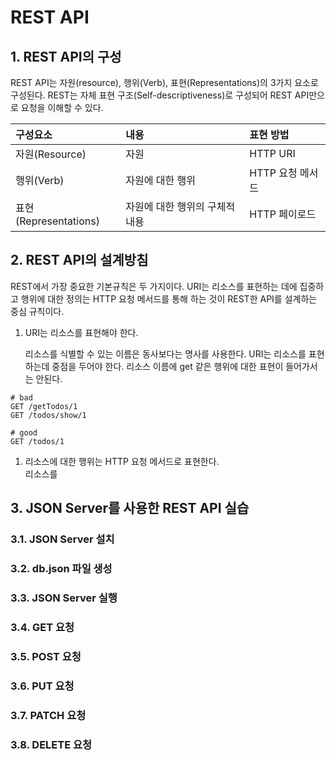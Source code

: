 # REST API

## 1. REST API의 구성

REST API는 자원(resource), 행위(Verb), 표현(Representations)의 3가지 요소로 구성된다. REST는 자체 표현 구조(Self-descriptiveness)로 구성되어 REST API만으로 요청을 이해할 수 있다.

| 구성요소              | 내용                           | 표현 방법        |
| :-------------------- | :----------------------------- | :--------------- |
| 자원(Resource)        | 자원                           | HTTP URI         |
| 행위(Verb)            | 자원에 대한 행위               | HTTP 요청 메서드 |
| 표현(Representations) | 자원에 대한 행위의 구체적 내용 | HTTP 페이로드    |

## 2. REST API의 설계방침

REST에서 가장 중요한 기본규칙은 두 가지이다. URI는 리소스를 표현하는 데에 집중하고 행위에 대한 정의는 HTTP 요청 메서드를 통해 하는 것이 REST한 API를 설계하는 중심 규칙이다.

1. URI는 리소스를 표현해야 한다.

   리소스를 식별할 수 있는 이름은 동사보다는 명사를 사용한다. URI는 리소스를 표현하는데 중점을 두어야 한다. 리소스 이름에 get 같은 행위에 대한 표현이 들어가서는 안된다.

```code
# bad
GET /getTodos/1
GET /todos/show/1

# good
GET /todos/1
```

1. 리소스에 대한 행위는 HTTP 요청 메서드로 표현한다.  
   리소스를

## 3. JSON Server를 사용한 REST API 실습

### 3.1. JSON Server 설치

### 3.2. db.json 파일 생성

### 3.3. JSON Server 실행

### 3.4. GET 요청

### 3.5. POST 요청

### 3.6. PUT 요청

### 3.7. PATCH 요청

### 3.8. DELETE 요청

